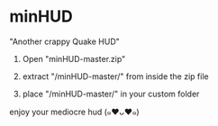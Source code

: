 minHUD
======
"Another crappy Quake HUD"


1) Open "minHUD-master.zip"

2) extract "/minHUD-master/" from inside the zip file

3) place "/minHUD-master/" in your custom folder


enjoy your mediocre hud (๑♥ᴗ♥๑)
